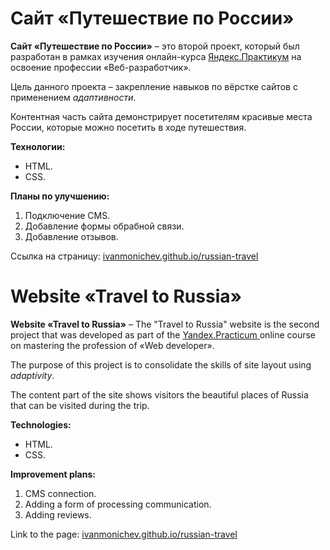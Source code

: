 # Сайт «Путешествие по России»

**Сайт «Путешествие по России»** – это второй проект, который был разработан в рамках изучения онлайн-курса [Яндекс.Практикум](https://practicum.yandex.ru/) на освоение профессии «Веб-разработчик».

Цель данного проекта – закрепление навыков по вёрстке сайтов с применением *адаптивности*.

Контентная  часть сайта демонстрирует посетителям красивые места России, которые можно посетить в ходе путешествия.

**Технологии:**
* HTML.
* CSS.

**Планы по улучшению:**
1. Подключение CMS.
2. Добавление формы обрабной связи.
3. Добавление отзывов.

Ссылка на страницу: [ivanmonichev.github.io/russian-travel](https://ivanmonichev.github.io/russian-travel/)

# Website «Travel to Russia»

**Website «Travel to Russia»** – The "Travel to Russia" website is the second project that was developed as part of the [Yandex.Practicum ](https://practicum.yandex.ru/) online course on mastering the profession of «Web developer».

The purpose of this project is to consolidate the skills of site layout using *adaptivity*.

The content part of the site shows visitors the beautiful places of Russia that can be visited during the trip.

**Technologies:**
* HTML.
* CSS.

**Improvement plans:**
1. CMS connection.
2. Adding a form of processing communication.
3. Adding reviews.

Link to the page: [ivanmonichev.github.io/russian-travel](https://ivanmonichev.github.io/russian-travel/)